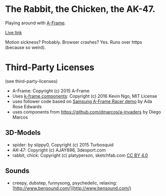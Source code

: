 # The Rabbit, the Chicken, the AK-47.

Playing around with [A-Frame](https://aframe.io/).

[Live link](https://i3games.github.io/weirdr/)

Motion sickness? Probably. Browser crashes? Yes. Runs over https (because so weird).

# Third-Party Licenses

(see third-party-licenses)

* A-Frame: Copyright (c) 2015 A-Frame
* Uses [k-frame components](https://github.com/ngokevin/k-frame): Copyright (c) 2016 Kevin Ngo, MIT License
* uses follower code based on [Samsung A-Frame Racer demo](http://samsunginter.net/a-frame-demos/racer/) by Ada Rose Edwards
* uses components from https://github.com/dmarcos/a-invaders by Diego Marcos

## 3D-Models
* spider: by slippy0, Copyright (c) 2015 Turbosquid
* AK-47: Copyright (c) AJAY896, 3dexport.com
* rabbit, chick: Copyright (c) platyperson, sketchfab.com [CC BY 4.0](http://creativecommons.org/licenses/by/4.0/)

## Sounds
* creepy, dubstep, funnysong, psychedelic, relaxing: [http://www.bensound.com/](http://www.bensound.com/)
